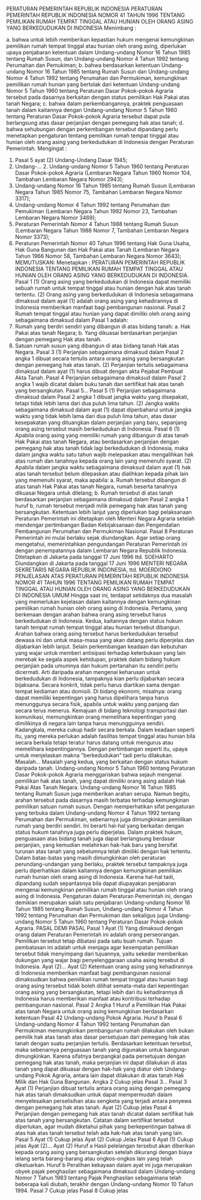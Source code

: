  PERATURAN PEMERINTAH REPUBLIK INDONESIA PERATURAN PEMERINTAH REPUBLIK INDONESIA NOMOR 41 TAHUN 1996 TENTANG PEMILIKAN RUMAH TEMPAT TINGGAL ATAU HUNIAN OLEH ORANG ASING YANG BERKEDUDUKAN DI INDONESIA
Menimbang :

a. bahwa untuk lebih memberikan kepastian hukum mengenai kemungkinan pemilikan rumah tempat tinggal atau hunian oleh orang asing, diperlukan upaya penjabaran ketentuan dalam Undang-undang Nomor 16 Tahun 1985 tentang Rumah Susun, dan Undang-undang Nomor 4 Tahun 1992 tentang Perumahan dan Pemukiman;
b. bahwa berdasarkan ketentuan Undang-undang Nomor 16 Tahun 1985 tentang Rumah Susun dan Undang-undang Nomor 4 Tahun 1992 tentang Perumahan dan Permukiman, kemungkinan pemilikan rumah hunian yang bertolak dari ketentuan Undang-undang Nomor 5 Tahun 1960 tentang Peraturan Dasar Pokok-pokok Agraria tersebut pada dasarnya berkaitan dengan status pemilikan Hak Pakai atas tanah Negara;
c. bahwa dalam perkembangannya, praktek penguasaan tanah dalam kaitannya dengan Undang-undang Nomor 5 Tahun 1960 tentang Peraturan Dasar Pokok-pokok Agraria tersebut dapat pula berlangsung atas dasar perjanjian dengan pemegang hak atas tanah;
d. bahwa sehubungan dengan perkembangan tersebut dipandang perlu menetapkan pengaturan tentang pemilikan rumah tempat tinggal atau hunian oleh orang asing yang berkedudukan di Indonesia dengan Peraturan Pemerintah.
Mengingat :

1. Pasal 5 ayat (2) Undang-Undang Dasar 1945;
2. Undang-… 2. Undang-undang Nomor 5 Tahun 1960 tentang Peraturan Dasar Pokok-pokok Agraria (Lembaran Negara Tahun 1960 Nomor 104, Tambahan Lembaran Negara Nomor 2943);
3. Undang-undang Nomor 16 Tahun 1985 tentang Rumah Susun (Lembaran Negara Tahun 1985 Nomor 75, Tambahan Lembaran Negara Nomor 3317);
4. Undang-undang Nomor 4 Tahun 1992 tentang Perumahan dan Pemukiman (Lembaran Negara Tahun 1992 Nomor 23, Tambahan Lembaran Negara Nomor 3469);
5. Peraturan Pemerintah Nomor 4 Tahun 1988 tentang Rumah Susun (Lembaran Negara Tahun 1988 Nomor 7, Tambahan Lembaran Negara Nomor 3373);
6. Peraturan Pemerintah Nomor 40 Tahun 1996 tentang Hak Guna Usaha, Hak Guna Bangunan dan Hak Pakai atas Tanah (Lembaran Negara Tahun 1966 Nomor 58, Tambahan Lembaran Negara Nomor 3643);
MEMUTUSKAN:
 Menetapkan : PERATURAN PEMERINTAH REPUBLIK INDONESIA TENTANG PEMILIKAN RUMAH TEMPAT TINGGAL ATAU HUNIAN OLEH ORANG ASING YANG BERKEDUDUKAN DI INDONESIA.
Pasal 1
(1) Orang asing yang berkedudukan di Indonesia dapat memiliki sebuah rumah untuk tempat tinggal atau hunian dengan hak atas tanah tertentu.
(2) Orang asing yang berkedudukan di Indonesia sebagaimana dimaksud dalam ayat (1) adalah orang asing yang kehadirannya di Indonesia memberikan manfaat bagi pembangunan nasional.
Pasal 2
Rumah tempat tinggal atau hunian yang dapat dimiliki oleh orang asing sebagaimana dimaksud dalam Pasal 1 adalah:
1. Rumah yang berdiri sendiri yang dibangun di atas bidang tanah:
a. Hak Pakai atas tanah Negara;
b. Yang dikuasai berdasarkan perjanjian dengan pemegang Hak atas tanah.
2. Satuan rumah susun yang dibangun di atas bidang tanah Hak atas Negara.
Pasal 3
(1) Perjanjian sebagaimana dimaksud dalam Pasal 2 angka 1 dibuat secara tertulis antara orang asing yang bersangkutan dengan pemegang hak atas tanah.
(2) Perjanjian tertulis sebagaimana dimaksud dalam ayat (1) harus dibuat dengan akta Pejabat Pembuat Akta Tanah.
Pasal 4
Perjanjian sebagaimana dimaksud dalam Pasal 2 angka 1 wajib dicatat dalam buku tanah dan sertifikat hak atas tanah yang bersangkutan. Pasal 5…
Pasal 5
(1) Perjanjian sebagaimana dimaksud dalam Pasal 2 angka 1 dibuat jangka waktu yang disepakati, tetapi tidak lebih lama dari dua puluh lima tahun.
(2) Jangka waktu sebagaimana dimaksud dalam ayat (1) dapat diperbaharui untuk jangka waktu yang tidak lebih lama dari dua puluh lima tahun, atas dasar kesepakatan yang dituangkan dalam perjanjian yang baru, sepanjang orang asing tersebut masih berkedudukan di Indonesia.
Pasal 6
(1) Apabila orang asing yang memiliki rumah yang dibangun di atas tanah Hak Pakai atas tanah Negara, atau berdasarkan perjanjian dengan pemegang hak atas tanah tidak lagi berkedudukan di Indonesia, maka dalam jangka waktu satu tahun wajib melepaskan atau mengalihkan hak atas rumah dan tanahnya kepada orang lain yang memenuhi syarat.
(2) Apabila dalam jangka waktu sebagaimana dimaksud dalam ayat (1) hak atas tanah tersebut belum dilepaskan atau dialihkan kepada pihak lain yang memenuhi syarat, maka apabila:
a. Rumah tersebut dibangun di atas tanah Hak Pakai atas tanah Negara, rumah beserta tanahnya dikuasai Negara untuk dilelang;
b. Rumah tersebut di atas tanah berdasarkan perjanjian sebagaimana dimaksud dalam Pasal 2 angka 1 huruf b, rumah tersebut menjadi milik pemegang hak atas tanah yang bersangkutan. Ketentuan lebih lanjut yang diperlukan bagi pelaksanaan Peraturan Pemerintah ini ditetapkan oleh Menteri Negara Agraria setelah mendengar pertimbangan Badan Kebijaksanaan dan Pengendalian Pembangunan Perumahan dan Permukiman Nasional.
Pasal 8
Peraturan Pemerintah ini mulai berlaku sejak diundangkan. Agar setiap orang mengetahui, memerintahkan pengundangan Peraturan Pemerintah ini dengan penempatannya dalam Lembaran Negara Republik Indonesia. Ditetapkan di Jakarta pada tanggal 17 Juni 1996 ttd. SOEHARTO Diundangkan di Jakarta pada tanggal 17 Juni 1996 MENTERI NEGARA SEKRETARIS NEGARA REPUBLIK INDONESIA, ttd. MOERDIONO PENJELASAN ATAS PERATURAN PEMERINTAH REPUBLIK INDONESIA NOMOR 41 TAHUN 1996 TENTANG PEMILIKAN RUMAH TEMPAT TINGGAL ATAU HUNIAN OLEH ORANG ASING YANG BERKEDUDUKAN DI INDONESIA UMUM Hingga saat ini, terdapat setidaknya dua masalah yang memerlukan kejelasan dalam kaitannya dengan kemungkinan pemilikan rumah hunian oleh orang asing di Indonesia. Pertama, yang berkenaan dengan arahan bahwa orang asing tersebut harus berkedudukan di Indonesia. Kedua, kaitannya dengan status hukum tanah tempat rumah tempat tinggal atau hunian tersebut dibangun. Arahan bahwa orang asing tersebut harus berkedudukan tersebut dewasa ini dan untuk masa-masa yang akan datang perlu diperjelas dan dijabarkan lebih lanjut. Selain perkembangan keadaan dan kebutuhan yang wajar untuk memberi antisipasi terhadap keterbukaan yang lain merebak ke segala aspek kehidupan, praktek dalam bidang hukum perjanjian pada umumnya dan hukum pertanahan itu sendiri perlu dicermati. Arti daripada arahan mengenai keharusan untuk berkedudukan di Indonesia, tampaknya kian perlu dijabarkan secara bijaksana. Secara konkrit, tidak perlu harus diartikan sama dengan tempat kediaman atau domisili. Di bidang ekonomi, misalnya: orang dapat memiliki kepentingan yang harus dipelihara tanpa harus menunggunya secara fisik, apabila untuk waktu yang panjang dan secara terus menerus. Kemajuan di bidang teknologi transportasi dan komunikasi, memungkinkan orang memelihara kepentingan yang dimilikinya di negara lain tanpa harus menungguinya sendiri. Kadangkala, mereka cukup hadir secara berkala. Dalam keadaan seperti itu, yang mereka perlukan adalah fasilitas tempat tinggal atau hunian bila secara berkala tetapi teratur harus datang untuk mengurus atau memelihara kepentingannya. Dengan pertimbangan seperti itu, upaya untuk menjelaskan makna "berkedudukan" tadi perlu dilakukan. Masalah… Masalah yang kedua, yang berkaitan dengan status hukum daripada tanah. Undang-undang Nomor 5 Tahun 1960 tentang Peraturan Dasar Pokok-pokok Agraria menggariskan bahwa sejauh mengenai pemilikan hak atas tanah, yang dapat dimiliki orang asing adalah Hak Pakai Atas Tanah Negara. Undang-undang Nomor 16 Tahun 1985 tentang Rumah Susun juga memberikan arahan serupa. Namun begitu, arahan tersebut pada dasarnya masih terbatas terhadap kemungkinan pemilikan satuan rumah susun. Dengan memperhatikan sifat pengaturan yang terbuka dalam Undang-undang Nomor 4 Tahun 1992 tentang Perumahan dan Permukiman, sebenarnya juga dimungkinkan pemilikan rumah yang berdiri sendiri. Ini berarti hal-hal yang berkaitan dengan status hukum tanahnya juga perlu diperjelas. Dalam praktek hukum, penguasaan atas bidang tanah juga dapat berlangsung berdasar perjanjian, yang kemudian melahirkan hak-hak baru yang bersifat turunan atas tanah yang sebelumnya telah dimiliki dengan hak tertentu. Dalam batas-batas yang masih dimungkinkan oleh peraturan perundang-undangan yang berlaku, praktek tersebut tampaknya juga perlu diperhatikan dalam kaitannya dengan kemungkinan pemilikan rumah hunian oleh orang asing di Indonesia. Karena hal-hal tadi, dipandang sudah sepantasnya bila dapat diupayakan penjabaran mengenai kemungkinan pemilikan rumah tinggal atau hunian oleh orang asing di Indonesia. Pengaturan dalam Peraturan Pemerintah ini, dengan demikian merupakan salah satu penjabaran Undang-undang Nomor 16 Tahun 1985 tentang Rumah Susun, Undang-undang Nomor 4 Tahun 1992 tentang Perumahan dan Permukiman dan sekaligus juga Undang-undang Nomor 5 Tahun 1960 tentang Peraturan Dasar Pokok-pokok Agraria. PASAL DEMI PASAL
Pasal 1
Ayat (1) Yang dimaksud dengan orang dalam Peraturan Pemerintah ini adalah orang perseorangan. Pemilikan tersebut tetap dibatasi pada satu buah rumah. Tujuan pembatasan ini adalah untuk menjaga agar kesempatan pemilikan tersebut tidak menyimpang dari tujuannya, yaitu sekedar memberikan dukungan yang wajar bagi penyelenggaraan usaha asing tersebut di Indonesia. Ayat (2)… Ayat (2) Ketentuan orang asing yang kehadirannya di Indonesia memberikan manfaat bagi pembangunan nasional dimaksudkan bahwa pemilikan rumah tempat tinggal atau hunian bagi orang asing tersebut tidak boleh dilihat semata-mata dari kepentingan orang asing yang bersangkutan, tetapi lebih dari itu kehadirannya di Indonesia harus memberikan manfaat atau kontribusi terhadap pembangunan nasional.
Pasal 2
Angka 1 Huruf a Pemilikan Hak Pakai atas tanah Negara untuk orang asing kemungkinan berdasarkan ketentuan Pasal 42 Undang-undang Pokok Agraria. Huruf b Pasal 6 Undang-undang Nomor 4 Tahun 1992 tentang Perumahan dan Permukiman memungkinkan pembangunan rumah dilakukan oleh bukan pemilik hak atas tanah atas dasar persetujuan dari pemegang hak atas tanah dengan suatu perjanjian tertulis. Berdasarkan ketentuan tersebut, maka sebenarnya penguasaan tanah yang digunakan untuk bangunan dimungkinkan. Karena sifatnya berpangkal pada persetujuan dengan pemegang hak atas tanah, maka perjanjian ini dapat dilakukan di atas tanah yang dapat dikuasai dengan hak-hak yang diatur oleh Undang-undang Pokok Agraria, antara lain dapat dilakukan di atas tanah Hak Milik dan Hak Guna Bangunan. Angka 2 Cukup jelas Pasal 3…
Pasal 3
Ayat (1) Perjanjian dibuat tertulis antara orang asing dengan pemegang hak atas tanah dimaksudkan untuk dapat mempermudah dalam menyelesaikan perselisihan atau sengketa yang terjadi antara penyewa dengan pemegang hak atas tanah. Ayat (2) Cukup jelas
Pasal 4
Perjanjian dengan pemegang hak atas tanah dicatat dalam sertifikat hak atas tanah yang bersangkutan. Catatan dalam sertifikat tersebut diperlukan, agar mudah diketahui pihak yang berkepentingan bahwa di atas hak atas tanah tersebut telah ada hak-hak atas tanah yang lain.
Pasal 5
Ayat (1) Cukup jelas Ayat (2) Cukup Jelas
Pasal 6
Ayat (1) Cukup jelas Ayat (2)… Ayat (2) Huruf a Hasil pelelangan tersebut akan diberikan kepada orang asing yang bersangkutan setelah dikurangi dengan biaya lelang serta barang-barang atau ongkos-ongkos lain yang telah dikeluarkan. Huruf b Peralihan kekayaan dalam ayat ini juga merupakan obyek pajak penghasilan sebagaimana dimaksud dalam Undang-undang Nomor 7 Tahun 1983 tentang Pajak Penghasilan sebagaimana telah beberapa kali diubah, terakhir dengan Undang-undang Nomor 10 Tahun 1994.
Pasal 7
Cukup jelas
Pasal 8
Cukup jelas